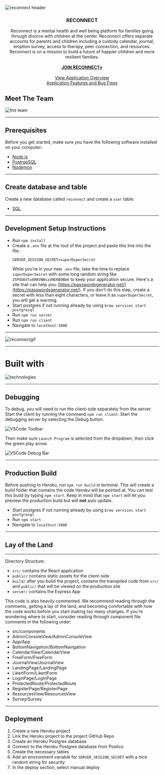 ![reconnect header](https://github.com/Rhematic/ReConnect/assets/111538729/65fe148a-2687-4999-992b-e7bf422c8bd7)

<h3 align="center">RECONNECT</h3>

  <p align="center">
Reconnect is a mental health and well being platform for families going through divorce with children at the center. Reconnect offers separate accounts for parents and children including a custody calendar, journal, emption survey, access to therapy, peer connection, and resources. Reconnect is on a mission to build a future of happier children and more resilient families. 
    <br />
    <br />
<a href="LINK GOES HERE" target="_blank"><strong>JOIN RECONNECT»</strong></a>
    <br />
    <br />
    <a href="https://docs.google.com/document/d/101jtA3QJ7x5wuVp1GeXgvGrcZB8YwBn9OCv7VVni0n8/edit?usp=sharing" target="_blank">View Application Overview</a>
    <br />
    <a href="https://docs.google.com/document/d/101jtA3QJ7x5wuVp1GeXgvGrcZB8YwBn9OCv7VVni0n8/edit?usp=sharing" target="_blank">Application Features and Bug Fixes</a>

## Meet The Team

![the team](https://github.com/Rhematic/ReConnect/assets/111538729/a9d3fa4a-0aa0-4f7c-a605-09d59c143e91)

---

## Prerequisites

Before you get started, make sure you have the following software installed on your computer:

- [Node.js](https://nodejs.org/en/)
- [PostrgeSQL](https://www.postgresql.org/)
- [Nodemon](https://nodemon.io/)

--- 

## Create database and table

Create a new database called `reconnect` and create a `user` table:

- [SQL](database.sql)

---

## Development Setup Instructions

- Run `npm install`
- Create a `.env` file at the root of the project and paste this line into the file:
  ```
  SERVER_SESSION_SECRET=superDuperSecret
  ```
  While you're in your new `.env` file, take the time to replace `superDuperSecret` with some long random string like `25POUbVtx6RKVNWszd9ERB9Bb6` to keep your application secure. Here's a site that can help you: [https://passwordsgenerator.net/](https://passwordsgenerator.net/). If you don't do this step, create a secret with less than eight characters, or leave it as `superDuperSecret`, you will get a warning.
- Start postgres if not running already by using `brew services start postgresql`
- Run `npm run server`
- Run `npm run client`
- Navigate to `localhost:3000`

---

![reconnectgif](https://github.com/Rhematic/ReConnect/assets/111538729/dfc674de-119a-4f60-ab43-220709a20001)

---

# Built with

![technologies](https://github.com/Rhematic/ReConnect/assets/111538729/1f188bae-6f4c-4e5d-9e63-1aa2d02479f7)


---

## Debugging

To debug, you will need to run the client-side separately from the server. Start the client by running the command `npm run client`. Start the debugging server by selecting the Debug button.

![VSCode Toolbar](documentation/images/vscode-toolbar.png)

Then make sure `Launch Program` is selected from the dropdown, then click the green play arrow.

![VSCode Debug Bar](documentation/images/vscode-debug-bar.png)

---

## Production Build

Before pushing to Heroku, run `npm run build` in terminal. This will create a build folder that contains the code Heroku will be pointed at. You can test this build by typing `npm start`. Keep in mind that `npm start` will let you preview the production build but will **not** auto update.

- Start postgres if not running already by using `brew services start postgresql`
- Run `npm start`
- Navigate to `localhost:5000`

---

## Lay of the Land

---

Directory Structure:

- `src/` contains the React application
- `public/` contains static assets for the client-side
- `build/` after you build the project, contains the transpiled code from `src/` and `public/` that will be viewed on the production site
- `server/` contains the Express App

This code is also heavily commented. We recommend reading through the comments, getting a lay of the land, and becoming comfortable with how the code works before you start making too many changes. If you're wondering where to start, consider reading through component file comments in the following order:

- src/components
- AdminConsoleView/AdminConsoleView
- App/App
- BottomNavigation/BottomNavigation
- CalendarView/CalendarView
- FreeForm/FreeForm
- JournalView/JournalView
- LandingPage/LandingPage
- LikertForm/LikertForm
- LoginPage/LoginPage
- ProtectedRoute/ProtectedRoute
- RegisterPage/RegisterPage
- ResourcesView/ResourcesView
 - Survey/Survey
 
 ---

## Deployment

1. Create a new Heroku project
1. Link the Heroku project to the project GitHub Repo
1. Create an Heroku Postgres database
1. Connect to the Heroku Postgres database from Postico
1. Create the necessary tables
1. Add an environment variable for `SERVER_SESSION_SECRET` with a nice random string for security
1. In the deploy section, select manual deploy

